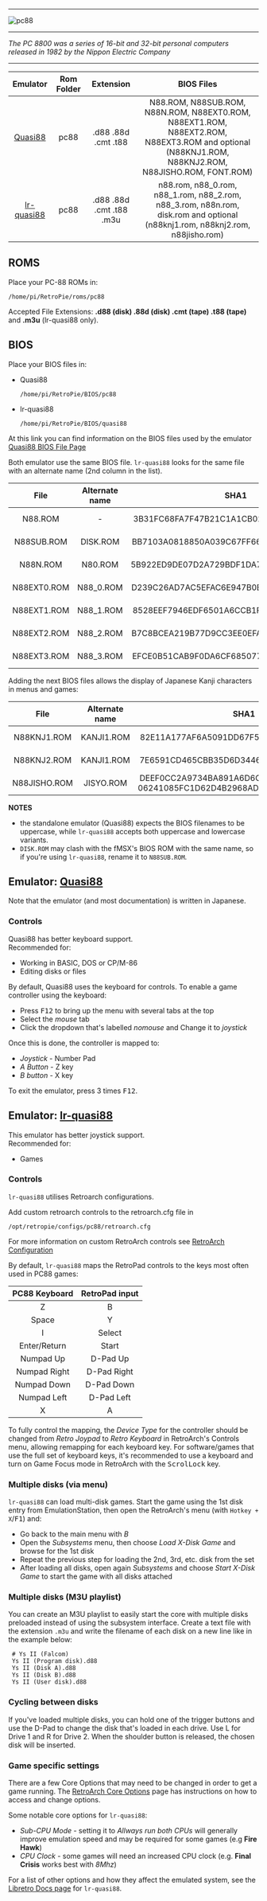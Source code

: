 ***
![pc88](https://user-images.githubusercontent.com/22881403/28556421-e25cde4e-70cb-11e7-9d82-39143d32bf2c.png)
***
_The PC 8800 was a series of 16-bit and 32-bit personal computers released in 1982 by the Nippon Electric Company_
***

| Emulator | Rom Folder | Extension | BIOS Files |
| :---: | :---: | :---: | :---: |
| [Quasi88](https://www.eonet.ne.jp/~showtime/quasi88/) | pc88  | .d88 .88d .cmt .t88 | N88.ROM, N88SUB.ROM, N88N.ROM, N88EXT0.ROM, N88EXT1.ROM, N88EXT2.ROM, N88EXT3.ROM and optional (N88KNJ1.ROM, N88KNJ2.ROM, N88JISHO.ROM, FONT.ROM) |
| [lr-quasi88](https://github.com/libretro/quasi88-libretro) | pc88 | .d88 .88d .cmt .t88 .m3u | n88.rom, n88_0.rom, n88_1.rom, n88_2.rom, n88_3.rom, n88n.rom, disk.rom and optional (n88knj1.rom, n88knj2.rom, n88jisho.rom) |


## ROMS

Place your PC-88 ROMs in:
```
/home/pi/RetroPie/roms/pc88
```

Accepted File Extensions: **.d88 (disk) .88d (disk) .cmt (tape) .t88 (tape)** and **.m3u** (lr-quasi88 only).

## BIOS

Place your BIOS files in:

* Quasi88
    ````
    /home/pi/RetroPie/BIOS/pc88
    ````
* lr-quasi88 
    ````
    /home/pi/RetroPie/BIOS/quasi88
    ````

At this link you can find information on the BIOS files used by the emulator
[Quasi88 BIOS File Page](https://translate.google.com/translate?sl=auto&tl=en&js=y&prev=_t&ie=UTF-8&u=https%3A%2F%2Fwww.eonet.ne.jp%2F~showtime%2Fquasi88%2Fmemo%2From.html&edit-text=)

Both emulator use the same BIOS file. `lr-quasi88` looks for the same file with an alternate name (2nd column in the list).
 
| File | Alternate name | SHA1 | CRC32 | Size |
| :--: | :--: |:--: | :--: | :--: |
| N88.ROM     | - |  3B31FC68FA7F47B21C1A1CB027B86B9E87AFBFFF | A0FC0473 | 32 KB |
| N88SUB.ROM  | DISK.ROM | BB7103A0818850A039C67FF666A31CE49A8D516F | 2158D307 | 2 KB |
| N88N.ROM    | N80.ROM | 5B922ED9DE07D2A729BDF1DA7B57C50DDF08809A | 27E1857D | 32 KB |
| N88EXT0.ROM | N88_0.ROM | D239C26AD7AC5EFAC6E947B0E9549B1534AA970D | 710A63EC | 8 KB |
| N88EXT1.ROM | N88_1.ROM | 8528EEF7946EDF6501A6CCB1F416B60C64EFAC7C | C0BD2AA6 | 8 KB |
| N88EXT2.ROM | N88_2.ROM | B7C8BCEA219B77D9CC3EE0EFAFE343CC307425D1 | AF2B6EFA | 8 KB |
| N88EXT3.ROM | N88_3.ROM | EFCE0B51CAB9F0DA6CF68507757F1245A2867A72 | 7713C519 | 8 KB |

Adding the next BIOS files allows the display of Japanese Kanji characters in menus and games:

| File | Alternate name | SHA1 | CRC32 | Size |
| :--: | :--: | :--: | :--: | :--: |
| N88KNJ1.ROM | KANJI1.ROM | 82E11A177AF6A5091DD67F50A2F4BAFDA84D6556 | 6178BD43 | 128 KB |
| N88KNJ2.ROM | KANJI1.ROM | 7E6591CD465CBB35D6D3446C5A83B46D30FAFE95 | 154803CC | 128 KB |
| N88JISHO.ROM | JISYO.ROM | DEEF0CC2A9734BA891A6D6C022AA70FFC66F783E <br> 06241085FC1D62D4B2968AD9CDBDADC1E7D7990A | BD6EB062 <br> 856459AF | 512 KB | 


**NOTES**

 * the standalone emulator (Quasi88) expects the BIOS filenames to be uppercase, while `lr-quasi88` accepts both uppercase and lowercase variants.
 * `DISK.ROM` may clash with the fMSX's BIOS ROM with the same name, so if you're using `lr-quasi88`, rename it to `N88SUB.ROM`.


## Emulator: [Quasi88](https://www.eonet.ne.jp/~showtime/quasi88/)

Note that the emulator (and most documentation) is written in Japanese.

### Controls
Quasi88 has better keyboard support.   
Recommended for:

 - Working in BASIC, DOS or CP/M-86
 - Editing disks or files

By default, Quasi88 uses the keyboard for controls. To enable a game controller using the keyboard:
 
* Press <kbd>F12</kbd> to bring up the menu with several tabs at the top
* Select the _mouse_ tab
* Click the dropdown that's labelled _nomouse_ and Change it to _joystick_

Once this is done, the controller is mapped to:

* _Joystick_ - Number Pad
* _A Button_ - Z key
* _B button_ - X key

To exit the emulator, press 3 times <kbd>F12</kbd>. 

## Emulator: [lr-quasi88](https://github.com/libretro/quasi88-libretro)

This emulator has better joystick support.   
Recommended for:
 
- Games 

### Controls

`lr-quasi88` utilises Retroarch configurations.

Add custom retroarch controls to the retroarch.cfg file in
```shell
/opt/retropie/configs/pc88/retroarch.cfg
```
For more information on custom RetroArch controls see [RetroArch Configuration](RetroArch-Configuration)

By default, `lr-quasi88` maps the RetroPad controls to the keys most often used in PC88 games:

| PC88 Keyboard | RetroPad input |
| :--: | :--: |
| Z | B  |
| Space | Y |
| I | Select |
| Enter/Return | Start |
| Numpad Up | D-Pad Up |
| Numpad Right | D-Pad Right |
| Numpad Down | D-Pad Down |
| Numpad Left | D-Pad Left |
| X | A |

To fully control the mapping, the _Device Type_ for the controller should be changed from _Retro Joypad_ to _Retro Keyboard_ in RetroArch's Controls menu, allowing remapping for each keyboard key. For software/games that use the full set of keyboard keys, it's recommended to use a keyboard and turn on Game Focus mode in RetroArch with the <kbd>ScrolLock</kbd> key.

### Multiple disks (via menu)

`lr-quasi88` can load multi-disk games. Start the game using the 1st disk entry from EmulationStation, then open the RetroArch's menu (with `Hotkey + X`/<kbd>F1</kbd>) and:

* Go back to the main menu with _B_
* Open the _Subsystems_ menu, then choose _Load X-Disk Game_ and browse for the 1st disk
* Repeat the previous step for loading the 2nd, 3rd, etc. disk from the set
* After loading all disks, open again _Subsystems_ and choose _Start X-Disk Game_ to start the game with all disks attached

### Multiple disks (M3U playlist)
 You can create an M3U playlist to easily start the core with multiple disks preloaded instead of using the subsystem interface. Create a text file with the extension `.m3u` and write the filename of each disk on a new line like in the example below:
 
````
 # Ys II (Falcom)
 Ys II (Program disk).d88
 Ys II (Disk A).d88
 Ys II (Disk B).d88
 Ys II (User disk).d88
````

### Cycling between disks
If you've loaded multiple disks, you can hold one of the trigger buttons and use the D-Pad to change the disk that's loaded in each drive. Use L for Drive 1 and R for Drive 2. When the shoulder button is released, the chosen disk will be inserted.


### Game specific settings

There are a few Core Options that may need to be changed in order to get a game running. The [RetroArch Core Options](RetroArch-Core-Options) page has instructions on how to access and change options.

Some notable core options for `lr-quasi88`: 

* _Sub-CPU Mode_ - setting it to _Allways run both CPUs_ will generally improve emulation speed and may be required for some games (e.g **Fire Hawk**)
* _CPU Clock_ - some games will need an increased CPU clock (e.g. **Final Crisis** works best with _8Mhz_)

For a list of other options and how they affect the emulated system, see the [Libretro Docs page](https://docs.libretro.com/library/quasi88/#core-options) for `lr-quasi88`.
